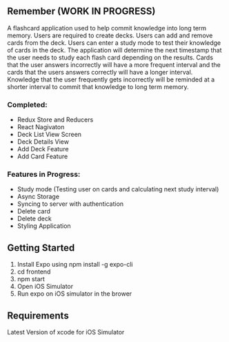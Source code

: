 ## Remember (WORK IN PROGRESS)

A flashcard application used to help commit knowledge into long term memory. Users are required to create decks. Users can add and remove cards from the deck. Users can enter a study mode to test their knowledge of cards in the deck. The application will determine the next timestamp that the user needs to study each flash card depending on the results. Cards that the user answers incorrectly will have a more frequent interval and the cards that the users answers correctly will have a longer interval. Knowledge that the user frequently gets incorrectly will be reminded at a shorter interval to commit that knowledge to long term memory.

### Completed:
* Redux Store and Reducers
* React Nagivaton 
* Deck List View Screen
* Deck Details View 
* Add Deck Feature
* Add Card Feature

### Features in Progress:
* Study mode (Testing user on cards and calculating next study interval)
* Async Storage
* Syncing to server with authentication
* Delete card
* Delete deck
* Styling Application

## Getting Started

1. Install Expo using npm install -g expo-cli
2. cd frontend
3. npm start
4. Open iOS Simulator
5. Run expo on iOS simulator in the brower

## Requirements
Latest Version of xcode for iOS Simulator
